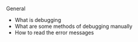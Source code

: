 General
- What is debugging
- What are some methods of debugging manually
- How to read the error messages
